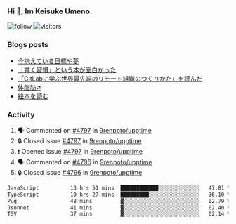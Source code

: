 ### Hi 👋, Im Keisuke Umeno.

<!--
**9renpoto/9renpoto** is a ✨ _special_ ✨ repository because its `README.md` (this file) appears on your GitHub profile.

Here are some ideas to get you started:

- 🔭 I’m currently working on ...
- 🌱 I’m currently learning ...
- 👯 I’m looking to collaborate on ...
- 🤔 I’m looking for help with ...
- 💬 Ask me about ...
- 📫 How to reach me: ...
- 😄 Pronouns: ...
- ⚡ Fun fact: ...
-->

![follow](https://img.shields.io/github/followers/9renpoto?label=Follow&style=social)
![visitors](https://komarev.com/ghpvc/?username=9renpoto&label=Profile%20views&color=0e75b6&style=flat)

### Blogs posts

<!-- BLOG-POST-LIST:START -->
- [今抱えている目標や夢](https://9renpoto.win/entry/2024/12/02/objective)
- [「書く習慣」という本が面白かった](https://9renpoto.win/entry/2024/11/11/leave_a_feeling_sad)
- [「GitLabに学ぶ世界最先端のリモート組織のつくりかた」を読んだ](https://9renpoto.win/entry/2024/09/10/remote_organization)
- [体脂肪↗](https://9renpoto.win/entry/2024/08/12/gaining_fat)
- [絵本を読む](https://9renpoto.win/entry/2024/07/26/picture_book)
<!-- BLOG-POST-LIST:END -->

### Activity

<!--START_SECTION:activity-->
1. 🗣 Commented on [#4797](https://github.com/9renpoto/upptime/issues/4797#issuecomment-2547357651) in [9renpoto/upptime](https://github.com/9renpoto/upptime)
2. 🔒 Closed issue [#4797](https://github.com/9renpoto/upptime/issues/4797) in [9renpoto/upptime](https://github.com/9renpoto/upptime)
3. ❗ Opened issue [#4797](https://github.com/9renpoto/upptime/issues/4797) in [9renpoto/upptime](https://github.com/9renpoto/upptime)
4. 🗣 Commented on [#4796](https://github.com/9renpoto/upptime/issues/4796#issuecomment-2547246020) in [9renpoto/upptime](https://github.com/9renpoto/upptime)
5. 🔒 Closed issue [#4796](https://github.com/9renpoto/upptime/issues/4796) in [9renpoto/upptime](https://github.com/9renpoto/upptime)
<!--END_SECTION:activity-->

<!--START_SECTION:waka-->

```txt
JavaScript          13 hrs 51 mins  ████████████░░░░░░░░░░░░░   47.81 %
TypeScript          10 hrs 27 mins  █████████░░░░░░░░░░░░░░░░   36.10 %
Pug                 48 mins         ▓░░░░░░░░░░░░░░░░░░░░░░░░   02.79 %
Jsonnet             41 mins         ▓░░░░░░░░░░░░░░░░░░░░░░░░   02.40 %
TSV                 37 mins         ▓░░░░░░░░░░░░░░░░░░░░░░░░   02.14 %
```

<!--END_SECTION:waka-->

